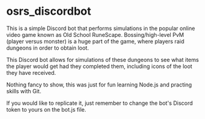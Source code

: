 # osrs_discordbot

This is a simple Discord bot that performs simulations in the popular online video game known as Old School RuneScape.
Bossing/high-level PvM (player versus monster) is a huge part of the game, where players raid dungeons in order to obtain loot.

This Discord bot allows for simulations of these dungeons to see what items the player would get had they completed them, including icons of the loot they have received.

Nothing fancy to show, this was just for fun learning Node.js and practing skills with Git.

If you would like to replicate it, just remember to change the bot's Discord token to yours on the bot.js file. 
